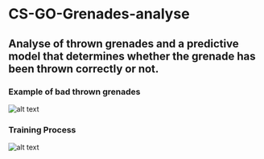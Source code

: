 # CS-GO-Grenades-analyse  
## Analyse of thrown grenades and a predictive model that determines whether the grenade has been thrown correctly or not.  

### Example of bad thrown grenades
![alt text](https://github.com/Suarez94/CS-GO-Grenades-analyse/blob/main/images/Bad%20Thrown.png)  
  
  
### Training Process  
![alt text](https://github.com/Suarez94/CS-GO-Grenades-analyse/blob/main/images/Training%20process.png)  



